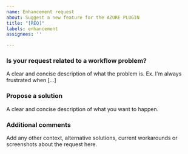 ```yaml
---
name: Enhancement request
about: Suggest a new feature for the AZURE PLUGIN
title: "[REQ]"
labels: enhancement
assignees: ''

---
```


### Is your request related to a workflow problem?
A clear and concise description of what the problem is. Ex. I'm always frustrated when [...]

### Propose a solution
A clear and concise description of what you want to happen.

### Additional comments
Add any other context, alternative solutions, current workarounds or screenshots about the request here.
